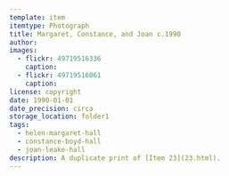 ```yaml
---
template: item
itemtype: Photograph
title: Margaret, Constance, and Joan c.1990
author: 
images:
  - flickr: 49719516336
    caption:
  - flickr: 49719516061
    caption:
license: copyright
date: 1990-01-01
date_precision: circa
storage_location: folder1
tags:
  - helen-margaret-hall
  - constance-boyd-hall
  - joan-leake-hall
description: A duplicate print of [Item 23](23.html).
---
```

